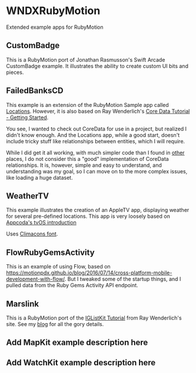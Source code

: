 WNDXRubyMotion
==============

Extended example apps for RubyMotion

## CustomBadge

This is a RubyMotion port of Jonathan Rasmusson's Swift Arcade 
CustomBadge example. It illustrates the ability to create custom
UI bits and pieces.

## FailedBanksCD

This example is an extension of the RubyMotion Sample app called [Locations](https://github.com/HipByte/RubyMotionSamples/tree/master/Locations). 
However, it is also based on Ray Wenderlich's [Core Data Tutorial - Getting Started](http://www.raywenderlich.com/934/core-data-on-ios-5-tutorial-getting-started).

You see, I wanted to check out CoreData for use in a project, but realized I didn't know enough.  And the Locations app, while
a good start, doesn't include tricky stuff like relationships between entities, which I will require.

While I did get it all working, with much simpler code than I found in [other](https://github.com/caramdache/games) places, 
I do not consider this a "good" implementation of CoreData relationships.  It is, however, simple and easy to understand,
and understanding was my goal, so I can move on to the more complex issues, like loading a huge dataset.

## WeatherTV

This example illustrates the creation of an AppleTV app, displaying weather for several pre-defined locations. This app is very loosely based on [Appcoda's tvOS introduction](https://www.appcoda.com/tvos-introduction/)

Uses [Climacons font](https://github.com/christiannaths/Climacons-Font).

## FlowRubyGemsActivity

This is an example of using Flow, based on https://motionpdx.github.io/blog/2016/07/14/cross-platform-mobile-development-with-flow/.  But I tweaked some of the startup things, and I pulled data from the Ruby Gems Activity API endpoint.

## Marslink

This is a RubyMotion port of the [IGListKit Tutorial](https://www.raywenderlich.com/147162/iglistkit-tutorial-better-uicollectionviews) from Ray Wenderlich's site.  See my [blog](https://www.wndx.com/archives/tag/iglistkit/) for all the gory details. 

## Add MapKit example description here

## Add WatchKit example description here
